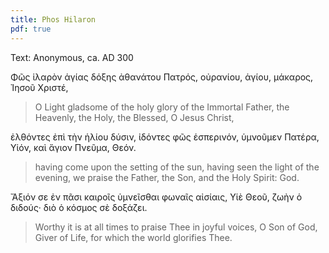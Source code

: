 ```yaml
---
title: Phos Hilaron
pdf: true
---
```

Text: Anonymous, ca. AD 300

Φῶς ἱλαρὸν ἁγίας δόξης ἀθανάτου Πατρός,
οὐρανίου, ἁγίου, μάκαρος, Ἰησοῦ Χριστέ,
> O Light gladsome of the holy glory of the Immortal Father,
> the Heavenly, the Holy, the Blessed, O Jesus Christ,

ἐλθόντες ἐπὶ τὴν ἡλίου δύσιν, ἰδόντες φῶς ἑσπερινόν,
ὑμνοῦμεν Πατέρα, Υἱόν, καὶ ἅγιον Πνεῦμα, Θεόν.
> having come upon the setting of the sun, having seen the light of the evening,
> we praise the Father, the Son, and the Holy Spirit: God.

Ἄξιόν σε ἐν πᾶσι καιροῖς ὑμνεῖσθαι φωναῖς αἰσίαις,
Υἱὲ Θεοῦ, ζωὴν ὁ διδούς· διὸ ὁ κόσμος σὲ δοξάζει.
> Worthy it is at all times to praise Thee in joyful voices,
> O Son of God, Giver of Life, for which the world glorifies Thee.
